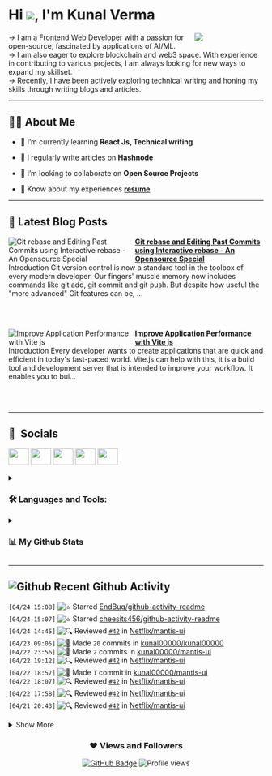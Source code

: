 <h1 align="left"> Hi <img src="https://media.giphy.com/media/hvRJCLFzcasrR4ia7z/giphy.gif" width="4%">, I'm Kunal Verma </h1>

  <img align="right" width="27%" src="https://user-images.githubusercontent.com/92316166/214949771-597329d4-51ac-4afe-af2a-12454d26bc57.png">
-> I am a Frontend Web Developer with a passion for open-source, fascinated by applications of AI/ML. <br/> -> I am also eager to explore blockchain and web3 space. With experience in contributing to various projects, I am always looking for new ways to expand my skillset.<br/> -> Recently, I have been actively exploring technical writing and honing my skills through writing blogs and articles.

----

## 🙋‍♂️ About Me

- 🌱 I’m currently learning **React Js, Technical writing**

- 📝 I regularly write articles on **[Hashnode](https://kunalverma2468.hashnode.dev/)**

- 👯 I’m looking to collaborate on **Open Source Projects**
 
- 📄 Know about my experiences [**resume**](https://drive.google.com/file/d/1u08bkqWbGyleVy6rlN5mzcLpZpuEFlin/view?usp=drivesdk)

----

## 📒 Latest Blog Posts 
<!-- HASHNODE_BLOG:START -->
<p align="left">
<a href="https://kunalverma2468.hashnode.dev/git-rebase-and-editing-past-commits-using-interactive-rebase-an-opensource-special" title="Git rebase and Editing Past Commits using Interactive rebase - An Opensource Special"><img src="https://cdn.hashnode.com/res/hashnode/image/upload/v1680851751515/b90f3376-5cf0-46ea-8f68-bba303714e95.png" alt="Git rebase and Editing Past Commits using Interactive rebase - An Opensource Special" width="250px" align="left" /></a>
<a href="https://kunalverma2468.hashnode.dev/git-rebase-and-editing-past-commits-using-interactive-rebase-an-opensource-special" title="Git rebase and Editing Past Commits using Interactive rebase - An Opensource Special"><strong>Git rebase and Editing Past Commits using Interactive rebase - An Opensource Special</strong></a>
<br/> Introduction
Git version control is now a standard tool in the toolbox of every modern developer. Our fingers' muscle memory now includes commands like git add, git commit and git push. But despite how useful the "more advanced" Git features can be, ... </p> <br/> <br/>
<p align="left">
<a href="https://kunalverma2468.hashnode.dev/improve-application-performance-with-vite-js" title="Improve Application Performance with Vite js"><img src="https://cdn.hashnode.com/res/hashnode/image/upload/v1677600961637/a4025cde-9c35-4e10-8c47-7830328608cf.png" alt="Improve Application Performance with Vite js" width="250px" align="left" /></a>
<a href="https://kunalverma2468.hashnode.dev/improve-application-performance-with-vite-js" title="Improve Application Performance with Vite js"><strong>Improve Application Performance with Vite js</strong></a>
<br/> Introduction
Every developer wants to create applications that are quick and efficient in today's fast-paced world. Vite.js can help with this, it is a build tool and development server that is intended to improve your workflow. It enables you to bui... </p> <br/> <br/>
<!-- HASHNODE_BLOG:END -->

----
## 🔗 &nbsp;**Socials**

<p align="left"> 
<a href="https://kunalverma2468.hashnode.dev" target="_blank" rel="noreferrer"><img src="https://raw.githubusercontent.com/danielcranney/readme-generator/main/public/icons/socials/hashnode.svg" width="40" height="32" /></a>
<a href="https://www.linkedin.com/in/kunalverma2468" target="_blank" rel="noreferrer"><img src="https://raw.githubusercontent.com/danielcranney/readme-generator/main/public/icons/socials/linkedin.svg" width="40" height="32" /></a> 
<a href="https://www.twitter.com/KunalVerma2468" target="_blank" rel="noreferrer"><img src="https://raw.githubusercontent.com/danielcranney/readme-generator/main/public/icons/socials/twitter.svg" width="40" height="32" /></a>
<a href="https://www.github.com/kunal00000" target="_blank" rel="noreferrer"><img src="https://raw.githubusercontent.com/danielcranney/readme-generator/main/public/icons/socials/github.svg" width="40" height="32" /></a> 
<a href="http://www.instagram.com/Kunaahl" target="_blank" rel="noreferrer"><img src="https://raw.githubusercontent.com/danielcranney/readme-generator/main/public/icons/socials/instagram.svg" width="40" height="32" /></a>
</p>



<details>
<summary> 
  
### 🛠 Languages and Tools: 
  
</summary>

<p align="center"> <a href="https://getbootstrap.com" target="_blank" rel="noreferrer"> <img src="https://raw.githubusercontent.com/devicons/devicon/master/icons/bootstrap/bootstrap-plain-wordmark.svg" alt="bootstrap" width="40" height="40"/> </a> <a href="https://www.cprogramming.com/" target="_blank" rel="noreferrer"> <img src="https://raw.githubusercontent.com/devicons/devicon/master/icons/c/c-original.svg" alt="c" width="40" height="40"/> </a> <a href="https://www.w3schools.com/cpp/" target="_blank" rel="noreferrer"> <img src="https://raw.githubusercontent.com/devicons/devicon/master/icons/cplusplus/cplusplus-original.svg" alt="cplusplus" width="40" height="40"/> </a> <a href="https://www.w3schools.com/css/" target="_blank" rel="noreferrer"> <img src="https://raw.githubusercontent.com/devicons/devicon/master/icons/css3/css3-original-wordmark.svg" alt="css3" width="40" height="40"/> </a> <a href="https://expressjs.com" target="_blank" rel="noreferrer"> <img src="https://raw.githubusercontent.com/devicons/devicon/master/icons/express/express-original-wordmark.svg" alt="express" width="40" height="40"/> </a> <a href="https://git-scm.com/" target="_blank" rel="noreferrer"> <img src="https://www.vectorlogo.zone/logos/git-scm/git-scm-icon.svg" alt="git" width="40" height="40"/> </a> <a href="https://www.w3.org/html/" target="_blank" rel="noreferrer"> <img src="https://raw.githubusercontent.com/devicons/devicon/master/icons/html5/html5-original-wordmark.svg" alt="html5" width="40" height="40"/> </a> <a href="https://developer.mozilla.org/en-US/docs/Web/JavaScript" target="_blank" rel="noreferrer"> <img src="https://raw.githubusercontent.com/devicons/devicon/master/icons/javascript/javascript-original.svg" alt="javascript" width="40" height="40"/> </a> <a href="https://www.mongodb.com/" target="_blank" rel="noreferrer"> <img src="https://raw.githubusercontent.com/devicons/devicon/master/icons/mongodb/mongodb-original-wordmark.svg" alt="mongodb" width="40" height="40"/> </a> <a href="https://www.mysql.com/" target="_blank" rel="noreferrer"> <img src="https://raw.githubusercontent.com/devicons/devicon/master/icons/mysql/mysql-original-wordmark.svg" alt="mysql" width="40" height="40"/> </a> <a href="https://nextjs.org/" target="_blank" rel="noreferrer"> <img src="https://cdn.worldvectorlogo.com/logos/nextjs-2.svg" alt="nextjs" width="40" height="40"/> </a> <a href="https://nodejs.org" target="_blank" rel="noreferrer"> <img src="https://raw.githubusercontent.com/devicons/devicon/master/icons/nodejs/nodejs-original-wordmark.svg" alt="nodejs" width="40" height="40"/> </a> <a href="https://postman.com" target="_blank" rel="noreferrer"> <img src="https://www.vectorlogo.zone/logos/getpostman/getpostman-icon.svg" alt="postman" width="40" height="40"/> </a> <a href="https://www.python.org" target="_blank" rel="noreferrer"> <img src="https://raw.githubusercontent.com/devicons/devicon/master/icons/python/python-original.svg" alt="python" width="40" height="40"/> </a> <a href="https://reactjs.org/" target="_blank" rel="noreferrer"> <img src="https://raw.githubusercontent.com/devicons/devicon/master/icons/react/react-original-wordmark.svg" alt="react" width="40" height="40"/> </a> <a href="https://sass-lang.com" target="_blank" rel="noreferrer"> <img src="https://raw.githubusercontent.com/devicons/devicon/master/icons/sass/sass-original.svg" alt="sass" width="40" height="40"/> </a> <a href="https://tailwindcss.com/" target="_blank" rel="noreferrer"> <img src="https://www.vectorlogo.zone/logos/tailwindcss/tailwindcss-icon.svg" alt="tailwind" width="40" height="40"/> </a> </p>
</details> 


 
<details>
<summary>
  
### 📊 My Github Stats 
 
</summary>  
  
<div align="center">
  <p align="center">
    <img align="center" src="https://github-readme-streak-stats.herokuapp.com/?user=kunal00000&" alt="kunal00000" />
  </p>
 
  <br/>
  <img align="center" src="https://github-readme-stats.vercel.app/api?username=kunal00000&show_icons=true&locale=en" alt="kunal00000" />
  <img align="center" src="https://github-readme-stats.vercel.app/api/top-langs?username=kunal00000&show_icons=true&locale=en&layout=compact" alt="kunal00000" />
  <br/>Note:</b> Top languages is only a metric of the languages my public code consists of and doesn't reflect experience or skill level.
</details>

----
## <img src="https://user-images.githubusercontent.com/78906777/188445101-0e194c65-f4c6-4a3b-b37d-e7a50ac1cfe2.png" height="25" width="25" alt="Github"/> Recent Github Activity

<!--START_SECTION:activity-->
`[04/24 15:08]` <img alt="⭐" src="https://github.com/cheesits456/github-activity-readme/raw/master/icons/star.png" align="top" height="18"> Starred [EndBug/github-activity-readme](https://github.com/EndBug/github-activity-readme)  
`[04/24 15:07]` <img alt="⭐" src="https://github.com/cheesits456/github-activity-readme/raw/master/icons/star.png" align="top" height="18"> Starred [cheesits456/github-activity-readme](https://github.com/cheesits456/github-activity-readme)  
`[04/24 14:45]` <img alt="🔍" src="https://github.com/cheesits456/github-activity-readme/raw/master/icons/review.png" align="top" height="18"> Reviewed [`#42`](https://github.com//Netflix/mantis-ui/pull/42 'Create Cluster Details Page') in [Netflix/mantis-ui](https://github.com/Netflix/mantis-ui)  
`[04/23 09:05]` <img alt="📝" src="https://github.com/cheesits456/github-activity-readme/raw/master/icons/commit.png" align="top" height="18"> Made `20` commits in [kunal00000/kunal00000](https://github.com/kunal00000/kunal00000)  
`[04/22 23:56]` <img alt="📝" src="https://github.com/cheesits456/github-activity-readme/raw/master/icons/commit.png" align="top" height="18"> Made `2` commits in [kunal00000/mantis-ui](https://github.com/kunal00000/mantis-ui)  
`[04/22 19:12]` <img alt="🔍" src="https://github.com/cheesits456/github-activity-readme/raw/master/icons/review.png" align="top" height="18"> Reviewed [`#42`](https://github.com//Netflix/mantis-ui/pull/42 'Create Cluster Details Page') in [Netflix/mantis-ui](https://github.com/Netflix/mantis-ui)  
`[04/22 18:57]` <img alt="📝" src="https://github.com/cheesits456/github-activity-readme/raw/master/icons/commit.png" align="top" height="18"> Made `1` commit in [kunal00000/mantis-ui](https://github.com/kunal00000/mantis-ui)  
`[04/22 18:07]` <img alt="🔍" src="https://github.com/cheesits456/github-activity-readme/raw/master/icons/review.png" align="top" height="18"> Reviewed [`#42`](https://github.com//Netflix/mantis-ui/pull/42 'Create Cluster Details Page') in [Netflix/mantis-ui](https://github.com/Netflix/mantis-ui)  
`[04/22 17:58]` <img alt="🔍" src="https://github.com/cheesits456/github-activity-readme/raw/master/icons/review.png" align="top" height="18"> Reviewed [`#42`](https://github.com//Netflix/mantis-ui/pull/42 'Create Cluster Details Page') in [Netflix/mantis-ui](https://github.com/Netflix/mantis-ui)  
`[04/21 20:43]` <img alt="🔍" src="https://github.com/cheesits456/github-activity-readme/raw/master/icons/review.png" align="top" height="18"> Reviewed [`#42`](https://github.com//Netflix/mantis-ui/pull/42 'Create Cluster Details Page') in [Netflix/mantis-ui](https://github.com/Netflix/mantis-ui)  

<details><summary>Show More</summary>

`[04/21 20:42]` <img alt="🔍" src="https://github.com/cheesits456/github-activity-readme/raw/master/icons/review.png" align="top" height="18"> Reviewed [`#42`](https://github.com//Netflix/mantis-ui/pull/42 'Create Cluster Details Page') in [Netflix/mantis-ui](https://github.com/Netflix/mantis-ui)  
`[04/21 20:16]` <img alt="📝" src="https://github.com/cheesits456/github-activity-readme/raw/master/icons/commit.png" align="top" height="18"> Made `1` commit in [kunal00000/mantis-ui](https://github.com/kunal00000/mantis-ui)  
`[04/21 20:15]` <img alt="✅" src="https://github.com/cheesits456/github-activity-readme/raw/master/icons/pr-open.png" align="top" height="18"> Opened PR [`#44`](https://github.com//Netflix/mantis-ui/pull/44 'switch to Material Design icon library for consistency in icons') in [Netflix/mantis-ui](https://github.com/Netflix/mantis-ui)  
`[04/21 19:58]` <img alt="📂" src="https://github.com/cheesits456/github-activity-readme/raw/master/icons/create-branch.png" align="top" height="18"> Created branch [`switchIconLibrary`](https://github.com/kunal00000/mantis-ui/tree/switchIconLibrary) in [kunal00000/mantis-ui](https://github.com/kunal00000/mantis-ui)  
`[04/21 17:13]` <img alt="🔍" src="https://github.com/cheesits456/github-activity-readme/raw/master/icons/review.png" align="top" height="18"> Reviewed [`#42`](https://github.com//Netflix/mantis-ui/pull/42 'Create Cluster Details Page') in [Netflix/mantis-ui](https://github.com/Netflix/mantis-ui)  
`[04/18 08:53]` <img alt="✅" src="https://github.com/cheesits456/github-activity-readme/raw/master/icons/pr-open.png" align="top" height="18"> Opened PR [`#42`](https://github.com//Netflix/mantis-ui/pull/42 'Create Cluster Details Page') in [Netflix/mantis-ui](https://github.com/Netflix/mantis-ui)  
`[04/15 22:03]` <img alt="📝" src="https://github.com/cheesits456/github-activity-readme/raw/master/icons/commit.png" align="top" height="18"> Made `7` commits in [kunal00000/mantis-ui](https://github.com/kunal00000/mantis-ui)  
`[04/13 07:59]` <img alt="📂" src="https://github.com/cheesits456/github-activity-readme/raw/master/icons/create-branch.png" align="top" height="18"> Created branch [`clusterDetailsPage`](https://github.com/kunal00000/mantis-ui/tree/clusterDetailsPage) in [kunal00000/mantis-ui](https://github.com/kunal00000/mantis-ui)  
`[04/11 21:19]` <img alt="🔍" src="https://github.com/cheesits456/github-activity-readme/raw/master/icons/review.png" align="top" height="18"> Reviewed [`#40`](https://github.com//Netflix/mantis-ui/pull/40 'Fetch Job Cluster Details') in [Netflix/mantis-ui](https://github.com/Netflix/mantis-ui)  
`[04/11 21:12]` <img alt="📝" src="https://github.com/cheesits456/github-activity-readme/raw/master/icons/commit.png" align="top" height="18"> Made `1` commit in [kunal00000/mantis-ui](https://github.com/kunal00000/mantis-ui)  
`[04/11 21:06]` <img alt="🔍" src="https://github.com/cheesits456/github-activity-readme/raw/master/icons/review.png" align="top" height="18"> Reviewed [`#40`](https://github.com//Netflix/mantis-ui/pull/40 'Fetch Job Cluster Details') in [Netflix/mantis-ui](https://github.com/Netflix/mantis-ui)  
`[04/11 11:38]` <img alt="⭐" src="https://github.com/cheesits456/github-activity-readme/raw/master/icons/star.png" align="top" height="18"> Starred [appwrite/appwrite](https://github.com/appwrite/appwrite)  
`[04/11 02:01]` <img alt="🍴" src="https://github.com/cheesits456/github-activity-readme/raw/master/icons/fork.png" align="top" height="18"> Forked [shadcn/taxonomy](https://github.com/shadcn/taxonomy) to [kunal00000/taxonomy](https://github.com/kunal00000/taxonomy)  
`[04/11 02:01]` <img alt="⭐" src="https://github.com/cheesits456/github-activity-readme/raw/master/icons/star.png" align="top" height="18"> Starred [shadcn/taxonomy](https://github.com/shadcn/taxonomy)  
`[04/08 19:12]` <img alt="📝" src="https://github.com/cheesits456/github-activity-readme/raw/master/icons/commit.png" align="top" height="18"> Made `2` commits in [kunal00000/Hashnode-Articles](https://github.com/kunal00000/Hashnode-Articles)  
`[04/06 14:53]` <img alt="📝" src="https://github.com/cheesits456/github-activity-readme/raw/master/icons/commit.png" align="top" height="18"> Made `0` commits in [kunal00000/mantis-ui](https://github.com/kunal00000/mantis-ui)  
`[04/06 04:54]` <img alt="📝" src="https://github.com/cheesits456/github-activity-readme/raw/master/icons/commit.png" align="top" height="18"> Made `40` commits in [kunal00000/wrapify](https://github.com/kunal00000/wrapify)  
`[04/06 01:06]` <img alt="📝" src="https://github.com/cheesits456/github-activity-readme/raw/master/icons/commit.png" align="top" height="18"> Made `3` commits in [kunal00000/Workbench](https://github.com/kunal00000/Workbench)  
`[04/06 01:02]` <img alt="📝" src="https://github.com/cheesits456/github-activity-readme/raw/master/icons/commit.png" align="top" height="18"> Made `6` commits in [kunal00000/talawa-api](https://github.com/kunal00000/talawa-api)  
`[04/06 00:54]` <img alt="📝" src="https://github.com/cheesits456/github-activity-readme/raw/master/icons/commit.png" align="top" height="18"> Made `1` commit in [kunal00000/mantis-ui](https://github.com/kunal00000/mantis-ui)  
`[04/05 17:29]` <img alt="⭐" src="https://github.com/cheesits456/github-activity-readme/raw/master/icons/star.png" align="top" height="18"> Starred [himanshu1221/To-Do-Web-App](https://github.com/himanshu1221/To-Do-Web-App)  
`[04/05 17:29]` <img alt="⭐" src="https://github.com/cheesits456/github-activity-readme/raw/master/icons/star.png" align="top" height="18"> Starred [himanshu1221/To-Do-Web-App](https://github.com/himanshu1221/To-Do-Web-App)  
`[04/04 06:32]` <img alt="📝" src="https://github.com/cheesits456/github-activity-readme/raw/master/icons/commit.png" align="top" height="18"> Made `6` commits in [kunal00000/mantis-ui](https://github.com/kunal00000/mantis-ui)  
`[03/31 20:00]` <img alt="✅" src="https://github.com/cheesits456/github-activity-readme/raw/master/icons/pr-open.png" align="top" height="18"> Opened PR [`#40`](https://github.com//Netflix/mantis-ui/pull/40 'fix: typo on cluster page') in [Netflix/mantis-ui](https://github.com/Netflix/mantis-ui)  
`[03/31 20:00]` <img alt="📂" src="https://github.com/cheesits456/github-activity-readme/raw/master/icons/create-branch.png" align="top" height="18"> Created branch [`fetchJobCluster`](https://github.com/kunal00000/mantis-ui/tree/fetchJobCluster) in [kunal00000/mantis-ui](https://github.com/kunal00000/mantis-ui)  
`[03/31 17:12]` <img alt="🍴" src="https://github.com/cheesits456/github-activity-readme/raw/master/icons/fork.png" align="top" height="18"> Forked [Netflix/mantis-ui](https://github.com/Netflix/mantis-ui) to [kunal00000/mantis-ui](https://github.com/kunal00000/mantis-ui)  
`[03/30 19:56]` <img alt="📝" src="https://github.com/cheesits456/github-activity-readme/raw/master/icons/commit.png" align="top" height="18"> Made `6` commits in [kunal00000/mantis-ui](https://github.com/kunal00000/mantis-ui)  
`[03/30 19:56]` <img alt="🎉" src="https://github.com/cheesits456/github-activity-readme/raw/master/icons/merge.png" align="top" height="18"> Merged PR [`#1`](https://github.com//kunal00000/mantis-ui/pull/1 'upstream') in [kunal00000/mantis-ui](https://github.com/kunal00000/mantis-ui)  
`[03/30 19:56]` <img alt="✅" src="https://github.com/cheesits456/github-activity-readme/raw/master/icons/pr-open.png" align="top" height="18"> Opened PR [`#1`](https://github.com//kunal00000/mantis-ui/pull/1 'upstream') in [kunal00000/mantis-ui](https://github.com/kunal00000/mantis-ui)  
`[03/30 13:55]` <img alt="⭐" src="https://github.com/cheesits456/github-activity-readme/raw/master/icons/star.png" align="top" height="18"> Starred [mozilla/perfcompare](https://github.com/mozilla/perfcompare)  
`[03/30 03:08]` <img alt="🍴" src="https://github.com/cheesits456/github-activity-readme/raw/master/icons/fork.png" align="top" height="18"> Forked [PalisadoesFoundation/talawa-api](https://github.com/PalisadoesFoundation/talawa-api) to [kunal00000/talawa-api](https://github.com/kunal00000/talawa-api)  
`[03/30 02:24]` <img alt="🍴" src="https://github.com/cheesits456/github-activity-readme/raw/master/icons/fork.png" align="top" height="18"> Forked [sonnyp/Workbench](https://github.com/sonnyp/Workbench) to [kunal00000/Workbench](https://github.com/kunal00000/Workbench)  
`[03/30 02:02]` <img alt="🍴" src="https://github.com/cheesits456/github-activity-readme/raw/master/icons/fork.png" align="top" height="18"> Forked [mozilla/perfcompare](https://github.com/mozilla/perfcompare) to [kunal00000/perfcompare](https://github.com/kunal00000/perfcompare)  
`[03/28 13:57]` <img alt="📝" src="https://github.com/cheesits456/github-activity-readme/raw/master/icons/commit.png" align="top" height="18"> Made `3` commits in [kunal00000/mantis-ui](https://github.com/kunal00000/mantis-ui)  
`[03/23 18:20]` <img alt="✅" src="https://github.com/cheesits456/github-activity-readme/raw/master/icons/pr-open.png" align="top" height="18"> Opened PR [`#37`](https://github.com//Netflix/mantis-ui/pull/37 'uploadFiles api endpoint') in [Netflix/mantis-ui](https://github.com/Netflix/mantis-ui)  
`[03/23 18:18]` <img alt="❌" src="https://github.com/cheesits456/github-activity-readme/raw/master/icons/pr-close.png" align="top" height="18"> Closed PR [`#36`](https://github.com//Netflix/mantis-ui/pull/36 'feat: add api endpoint for upload files') in [Netflix/mantis-ui](https://github.com/Netflix/mantis-ui)  
`[03/23 18:18]` <img alt="🗣" src="https://github.com/cheesits456/github-activity-readme/raw/master/icons/comment.png" align="top" height="18"> Commented on [`#36`](https://github.com//Netflix/mantis-ui/issues/36 'feat: add api endpoint for upload files') in [Netflix/mantis-ui](https://github.com/Netflix/mantis-ui)  
`[03/23 18:15]` <img alt="📂" src="https://github.com/cheesits456/github-activity-readme/raw/master/icons/create-branch.png" align="top" height="18"> Created branch [`uploadFiles`](https://github.com/kunal00000/mantis-ui/tree/uploadFiles) in [kunal00000/mantis-ui](https://github.com/kunal00000/mantis-ui)  
`[03/23 18:03]` <img alt="❌" src="https://github.com/cheesits456/github-activity-readme/raw/master/icons/delete.png" align="top" height="18"> Deleted `feat/uploadFiles` from [kunal00000/mantis-ui](https://github.com/kunal00000/mantis-ui)  
`[03/23 17:56]` <img alt="📂" src="https://github.com/cheesits456/github-activity-readme/raw/master/icons/create-branch.png" align="top" height="18"> Created branch [`feat/uploadFiles`](https://github.com/kunal00000/mantis-ui/tree/feat/uploadFiles) in [kunal00000/mantis-ui](https://github.com/kunal00000/mantis-ui)  
`[03/23 17:44]` <img alt="🗣" src="https://github.com/cheesits456/github-activity-readme/raw/master/icons/comment.png" align="top" height="18"> Commented on [`#36`](https://github.com//Netflix/mantis-ui/issues/36 'feat: add api endpoint for upload files') in [Netflix/mantis-ui](https://github.com/Netflix/mantis-ui)  
`[03/23 17:41]` <img alt="❌" src="https://github.com/cheesits456/github-activity-readme/raw/master/icons/pr-close.png" align="top" height="18"> Reopened PR [`#36`](https://github.com//Netflix/mantis-ui/pull/36 'feat: add api endpoint for upload files') in [Netflix/mantis-ui](https://github.com/Netflix/mantis-ui)  
`[03/23 17:37]` <img alt="🍴" src="https://github.com/cheesits456/github-activity-readme/raw/master/icons/fork.png" align="top" height="18"> Forked [Netflix/mantis-ui](https://github.com/Netflix/mantis-ui) to [kunal00000/mantis-ui](https://github.com/kunal00000/mantis-ui)  
`[03/23 17:37]` <img alt="❌" src="https://github.com/cheesits456/github-activity-readme/raw/master/icons/pr-close.png" align="top" height="18"> Closed PR [`#36`](https://github.com//Netflix/mantis-ui/pull/36 'feat: add api endpoint for upload files') in [Netflix/mantis-ui](https://github.com/Netflix/mantis-ui)  
`[03/23 17:08]` <img alt="📝" src="https://github.com/cheesits456/github-activity-readme/raw/master/icons/commit.png" align="top" height="18"> Made `2` commits in [kunal00000/mantis-ui](https://github.com/kunal00000/mantis-ui)  
`[03/23 15:48]` <img alt="🍴" src="https://github.com/cheesits456/github-activity-readme/raw/master/icons/fork.png" align="top" height="18"> Forked [mozilla/experimenter](https://github.com/mozilla/experimenter) to [kunal00000/experimenter](https://github.com/kunal00000/experimenter)  
`[03/23 15:43]` <img alt="🔍" src="https://github.com/cheesits456/github-activity-readme/raw/master/icons/review.png" align="top" height="18"> Reviewed [`#36`](https://github.com//Netflix/mantis-ui/pull/36 'feat: add api endpoint for upload files') in [Netflix/mantis-ui](https://github.com/Netflix/mantis-ui)  
`[03/23 15:42]` <img alt="📝" src="https://github.com/cheesits456/github-activity-readme/raw/master/icons/commit.png" align="top" height="18"> Made `1` commit in [kunal00000/mantis-ui](https://github.com/kunal00000/mantis-ui)  
`[03/19 01:15]` <img alt="✅" src="https://github.com/cheesits456/github-activity-readme/raw/master/icons/pr-open.png" align="top" height="18"> Opened PR [`#36`](https://github.com//Netflix/mantis-ui/pull/36 'feat: add api endpoint for upload files') in [Netflix/mantis-ui](https://github.com/Netflix/mantis-ui)  
`[03/19 01:14]` <img alt="📂" src="https://github.com/cheesits456/github-activity-readme/raw/master/icons/create-branch.png" align="top" height="18"> Created branch [`feat/uploadFiles`](https://github.com/kunal00000/mantis-ui/tree/feat/uploadFiles) in [kunal00000/mantis-ui](https://github.com/kunal00000/mantis-ui)  
`[03/18 19:54]` <img alt="🍴" src="https://github.com/cheesits456/github-activity-readme/raw/master/icons/fork.png" align="top" height="18"> Forked [Netflix/mantis-ui](https://github.com/Netflix/mantis-ui) to [kunal00000/mantis-ui](https://github.com/kunal00000/mantis-ui)  
`[03/17 16:35]` <img alt="📝" src="https://github.com/cheesits456/github-activity-readme/raw/master/icons/commit.png" align="top" height="18"> Made `1` commit in [kunal00000/kunal00000](https://github.com/kunal00000/kunal00000)  
`[03/16 13:13]` <img alt="⭐" src="https://github.com/cheesits456/github-activity-readme/raw/master/icons/star.png" align="top" height="18"> Starred [arc53/DocsGPT](https://github.com/arc53/DocsGPT)  
`[03/16 07:08]` <img alt="🗣" src="https://github.com/cheesits456/github-activity-readme/raw/master/icons/comment.png" align="top" height="18"> Commented on [`#6801`](https://github.com//mozilla/experimenter/issues/6801 'Preview Recipe JSON doesn\'t scroll to recipe json') in [mozilla/experimenter](https://github.com/mozilla/experimenter)  
`[03/13 00:21]` <img alt="⭐" src="https://github.com/cheesits456/github-activity-readme/raw/master/icons/star.png" align="top" height="18"> Starred [Touisse/React_3D_WebSite](https://github.com/Touisse/React_3D_WebSite)  
`[03/09 16:40]` <img alt="🗣" src="https://github.com/cheesits456/github-activity-readme/raw/master/icons/comment.png" align="top" height="18"> Commented on [`#34`](https://github.com//Netflix/mantis-ui/issues/34 'Create api endpoints for killJobs and fileUpload') in [Netflix/mantis-ui](https://github.com/Netflix/mantis-ui)  
`[03/08 19:21]` <img alt="⭐" src="https://github.com/cheesits456/github-activity-readme/raw/master/icons/star.png" align="top" height="18"> Starred [jwasham/coding-interview-university](https://github.com/jwasham/coding-interview-university)  
`[03/08 17:23]` <img alt="🗣" src="https://github.com/cheesits456/github-activity-readme/raw/master/icons/comment.png" align="top" height="18"> Commented on [`#34`](https://github.com//Netflix/mantis-ui/issues/34 'Create api endpoints for killJobs and fileUpload') in [Netflix/mantis-ui](https://github.com/Netflix/mantis-ui)  
`[03/08 13:57]` <img alt="🔍" src="https://github.com/cheesits456/github-activity-readme/raw/master/icons/review.png" align="top" height="18"> Reviewed [`#34`](https://github.com//Netflix/mantis-ui/pull/34 'Create api endpoints for killJobs and fileUpload') in [Netflix/mantis-ui](https://github.com/Netflix/mantis-ui)  
`[03/08 13:55]` <img alt="📝" src="https://github.com/cheesits456/github-activity-readme/raw/master/icons/commit.png" align="top" height="18"> Made `1` commit in [kunal00000/mantis-ui](https://github.com/kunal00000/mantis-ui)  
`[03/07 18:04]` <img alt="🔍" src="https://github.com/cheesits456/github-activity-readme/raw/master/icons/review.png" align="top" height="18"> Reviewed [`#34`](https://github.com//Netflix/mantis-ui/pull/34 'Create api endpoints for killJobs and fileUpload') in [Netflix/mantis-ui](https://github.com/Netflix/mantis-ui)  
`[03/07 18:04]` <img alt="🔍" src="https://github.com/cheesits456/github-activity-readme/raw/master/icons/review.png" align="top" height="18"> Reviewed [`#34`](https://github.com//Netflix/mantis-ui/pull/34 'Create api endpoints for killJobs and fileUpload') in [Netflix/mantis-ui](https://github.com/Netflix/mantis-ui)  
`[03/07 18:03]` <img alt="🔍" src="https://github.com/cheesits456/github-activity-readme/raw/master/icons/review.png" align="top" height="18"> Reviewed [`#34`](https://github.com//Netflix/mantis-ui/pull/34 'Create api endpoints for killJobs and fileUpload') in [Netflix/mantis-ui](https://github.com/Netflix/mantis-ui)  
`[03/07 18:03]` <img alt="📝" src="https://github.com/cheesits456/github-activity-readme/raw/master/icons/commit.png" align="top" height="18"> Made `1` commit in [kunal00000/mantis-ui](https://github.com/kunal00000/mantis-ui)  
`[03/07 17:12]` <img alt="🔍" src="https://github.com/cheesits456/github-activity-readme/raw/master/icons/review.png" align="top" height="18"> Reviewed [`#34`](https://github.com//Netflix/mantis-ui/pull/34 'Create api endpoints for killJobs and fileUpload') in [Netflix/mantis-ui](https://github.com/Netflix/mantis-ui)  
`[03/07 17:07]` <img alt="🔍" src="https://github.com/cheesits456/github-activity-readme/raw/master/icons/review.png" align="top" height="18"> Reviewed [`#34`](https://github.com//Netflix/mantis-ui/pull/34 'Create api endpoints for killJobs and fileUpload') in [Netflix/mantis-ui](https://github.com/Netflix/mantis-ui)  
`[03/07 16:57]` <img alt="📝" src="https://github.com/cheesits456/github-activity-readme/raw/master/icons/commit.png" align="top" height="18"> Made `1` commit in [kunal00000/mantis-ui](https://github.com/kunal00000/mantis-ui)  
`[03/07 12:31]` <img alt="📝" src="https://github.com/cheesits456/github-activity-readme/raw/master/icons/commit.png" align="top" height="18"> Made `2` commits in [kunal00000/kunal00000](https://github.com/kunal00000/kunal00000)  
`[03/07 12:12]` <img alt="🍴" src="https://github.com/cheesits456/github-activity-readme/raw/master/icons/fork.png" align="top" height="18"> Forked [PalisadoesFoundation/talawa-admin](https://github.com/PalisadoesFoundation/talawa-admin) to [kunal00000/talawa-admin](https://github.com/kunal00000/talawa-admin)  
`[03/07 04:22]` <img alt="📝" src="https://github.com/cheesits456/github-activity-readme/raw/master/icons/commit.png" align="top" height="18"> Made `305` commits in [kunal00000/Rocket.Chat](https://github.com/kunal00000/Rocket.Chat)  
`[03/07 04:19]` <img alt="📝" src="https://github.com/cheesits456/github-activity-readme/raw/master/icons/commit.png" align="top" height="18"> Made `2` commits in [kunal00000/RC4Community](https://github.com/kunal00000/RC4Community)  
`[03/07 04:18]` <img alt="📝" src="https://github.com/cheesits456/github-activity-readme/raw/master/icons/commit.png" align="top" height="18"> Made `7` commits in [kunal00000/journal-policy-tracker-frontend](https://github.com/kunal00000/journal-policy-tracker-frontend)  
`[03/07 04:08]` <img alt="📝" src="https://github.com/cheesits456/github-activity-readme/raw/master/icons/commit.png" align="top" height="18"> Made `27` commits in [kunal00000/iD](https://github.com/kunal00000/iD)  
`[03/07 04:06]` <img alt="📝" src="https://github.com/cheesits456/github-activity-readme/raw/master/icons/commit.png" align="top" height="18"> Made `1` commit in [kunal00000/ochi](https://github.com/kunal00000/ochi)  
`[03/07 03:39]` <img alt="📝" src="https://github.com/cheesits456/github-activity-readme/raw/master/icons/commit.png" align="top" height="18"> Made `14` commits in [kunal00000/jbrowse-components](https://github.com/kunal00000/jbrowse-components)  
`[03/06 22:05]` <img alt="📝" src="https://github.com/cheesits456/github-activity-readme/raw/master/icons/commit.png" align="top" height="18"> Made `2` commits in [kunal00000/mantis-ui](https://github.com/kunal00000/mantis-ui)  
`[03/05 10:23]` <img alt="📝" src="https://github.com/cheesits456/github-activity-readme/raw/master/icons/commit.png" align="top" height="18"> Made `1` commit in [kunal00000/WordGuess--Wordee--](https://github.com/kunal00000/WordGuess--Wordee--)  
`[03/05 09:15]` <img alt="📝" src="https://github.com/cheesits456/github-activity-readme/raw/master/icons/commit.png" align="top" height="18"> Made `1` commit in [kunal00000/mantis-ui](https://github.com/kunal00000/mantis-ui)  
`[03/04 20:29]` <img alt="✅" src="https://github.com/cheesits456/github-activity-readme/raw/master/icons/pr-open.png" align="top" height="18"> Opened PR [`#34`](https://github.com//Netflix/mantis-ui/pull/34 'Create api endpoints for killJobs and fileUpload') in [Netflix/mantis-ui](https://github.com/Netflix/mantis-ui)  
`[03/04 20:14]` <img alt="📝" src="https://github.com/cheesits456/github-activity-readme/raw/master/icons/commit.png" align="top" height="18"> Made `2` commits in [kunal00000/mantis-ui](https://github.com/kunal00000/mantis-ui)  
`[03/03 19:36]` <img alt="✅" src="https://github.com/cheesits456/github-activity-readme/raw/master/icons/pr-open.png" align="top" height="18"> Opened PR [`#33`](https://github.com//Netflix/mantis-ui/pull/33 'fix: update docslink') in [Netflix/mantis-ui](https://github.com/Netflix/mantis-ui)  
`[03/03 19:35]` <img alt="📂" src="https://github.com/cheesits456/github-activity-readme/raw/master/icons/create-branch.png" align="top" height="18"> Created branch [`docsLink`](https://github.com/kunal00000/mantis-ui/tree/docsLink) in [kunal00000/mantis-ui](https://github.com/kunal00000/mantis-ui)  
`[03/03 19:27]` <img alt="🍴" src="https://github.com/cheesits456/github-activity-readme/raw/master/icons/fork.png" align="top" height="18"> Forked [Netflix/mantis-ui](https://github.com/Netflix/mantis-ui) to [kunal00000/mantis-ui](https://github.com/kunal00000/mantis-ui)  
`[03/03 18:57]` <img alt="📝" src="https://github.com/cheesits456/github-activity-readme/raw/master/icons/commit.png" align="top" height="18"> Made `7` commits in [kunal00000/mantis-ui](https://github.com/kunal00000/mantis-ui)  
`[03/03 18:57]` <img alt="🎉" src="https://github.com/cheesits456/github-activity-readme/raw/master/icons/merge.png" align="top" height="18"> Merged PR [`#2`](https://github.com//kunal00000/mantis-ui/pull/2 'upstream') in [kunal00000/mantis-ui](https://github.com/kunal00000/mantis-ui)  
`[03/03 18:56]` <img alt="✅" src="https://github.com/cheesits456/github-activity-readme/raw/master/icons/pr-open.png" align="top" height="18"> Opened PR [`#2`](https://github.com//kunal00000/mantis-ui/pull/2 'upstream') in [kunal00000/mantis-ui](https://github.com/kunal00000/mantis-ui)  
`[03/01 09:45]` <img alt="📝" src="https://github.com/cheesits456/github-activity-readme/raw/master/icons/commit.png" align="top" height="18"> Made `3` commits in [kunal00000/Hashnode-Articles](https://github.com/kunal00000/Hashnode-Articles)  
`[02/28 14:51]` <img alt="📝" src="https://github.com/cheesits456/github-activity-readme/raw/master/icons/commit.png" align="top" height="18"> Made `8` commits in [kunal00000/mantis-ui](https://github.com/kunal00000/mantis-ui)  
`[02/28 14:51]` <img alt="🎉" src="https://github.com/cheesits456/github-activity-readme/raw/master/icons/merge.png" align="top" height="18"> Merged PR [`#1`](https://github.com//kunal00000/mantis-ui/pull/1 'upstream ') in [kunal00000/mantis-ui](https://github.com/kunal00000/mantis-ui)  
`[02/28 14:51]` <img alt="✅" src="https://github.com/cheesits456/github-activity-readme/raw/master/icons/pr-open.png" align="top" height="18"> Opened PR [`#1`](https://github.com//kunal00000/mantis-ui/pull/1 'upstream ') in [kunal00000/mantis-ui](https://github.com/kunal00000/mantis-ui)  
`[02/27 00:24]` <img alt="❌" src="https://github.com/cheesits456/github-activity-readme/raw/master/icons/delete.png" align="top" height="18"> Deleted `install-pnpm` from [kunal00000/mantis-ui](https://github.com/kunal00000/mantis-ui)  
`[02/26 15:56]` <img alt="✅" src="https://github.com/cheesits456/github-activity-readme/raw/master/icons/pr-open.png" align="top" height="18"> Opened PR [`#31`](https://github.com//Netflix/mantis-ui/pull/31 'update readme for clearer instructions of installation of pnpm') in [Netflix/mantis-ui](https://github.com/Netflix/mantis-ui)  
`[02/26 15:52]` <img alt="📂" src="https://github.com/cheesits456/github-activity-readme/raw/master/icons/create-branch.png" align="top" height="18"> Created branch [`install-pnpm`](https://github.com/kunal00000/mantis-ui/tree/install-pnpm) in [kunal00000/mantis-ui](https://github.com/kunal00000/mantis-ui)  
`[02/26 15:06]` <img alt="🍴" src="https://github.com/cheesits456/github-activity-readme/raw/master/icons/fork.png" align="top" height="18"> Forked [Netflix/mantis-ui](https://github.com/Netflix/mantis-ui) to [kunal00000/mantis-ui](https://github.com/kunal00000/mantis-ui)  
`[02/25 21:39]` <img alt="📝" src="https://github.com/cheesits456/github-activity-readme/raw/master/icons/commit.png" align="top" height="18"> Made `3` commits in [kunal00000/WordGuess--Wordee--](https://github.com/kunal00000/WordGuess--Wordee--)  
`[02/25 21:36]` <img alt="🎉" src="https://github.com/cheesits456/github-activity-readme/raw/master/icons/merge.png" align="top" height="18"> Merged PR [`#8`](https://github.com//kunal00000/WordGuess--Wordee--/pull/8 'Heading change') in [kunal00000/WordGuess--Wordee--](https://github.com/kunal00000/WordGuess--Wordee--)  
`[02/25 21:35]` <img alt="✅" src="https://github.com/cheesits456/github-activity-readme/raw/master/icons/pr-open.png" align="top" height="18"> Opened PR [`#8`](https://github.com//kunal00000/WordGuess--Wordee--/pull/8 'Heading change') in [kunal00000/WordGuess--Wordee--](https://github.com/kunal00000/WordGuess--Wordee--)  
`[02/25 21:35]` <img alt="📂" src="https://github.com/cheesits456/github-activity-readme/raw/master/icons/create-branch.png" align="top" height="18"> Created branch [`readme-heading-change`](https://github.com/kunal00000/WordGuess--Wordee--/tree/readme-heading-change) in [kunal00000/WordGuess--Wordee--](https://github.com/kunal00000/WordGuess--Wordee--)  
`[02/25 12:15]` <img alt="🗣" src="https://github.com/cheesits456/github-activity-readme/raw/master/icons/comment.png" align="top" height="18"> Commented on [`#219`](https://github.com//nrnb/GoogleSummerOfCode/issues/219 'Prototype COSE Network Layout Algorithm to Support Biological Context for Layouts More Intuitive to Humans ') in [nrnb/GoogleSummerOfCode](https://github.com/nrnb/GoogleSummerOfCode)  
`[02/24 14:04]` <img alt="🍴" src="https://github.com/cheesits456/github-activity-readme/raw/master/icons/fork.png" align="top" height="18"> Forked [camicroscope/Distro](https://github.com/camicroscope/Distro) to [kunal00000/Distro](https://github.com/kunal00000/Distro)  
`[02/24 14:03]` <img alt="🍴" src="https://github.com/cheesits456/github-activity-readme/raw/master/icons/fork.png" align="top" height="18"> Forked [camicroscope/Caracal](https://github.com/camicroscope/Caracal) to [kunal00000/Caracal](https://github.com/kunal00000/Caracal)  
`[02/24 07:30]` <img alt="🗣" src="https://github.com/cheesits456/github-activity-readme/raw/master/icons/comment.png" align="top" height="18"> Commented on [`#3538`](https://github.com//GMOD/jbrowse-components/issues/3538 'Widgets are not actually "closed entirely" when X button is hit') in [GMOD/jbrowse-components](https://github.com/GMOD/jbrowse-components)  
`[02/24 06:50]` <img alt="🍴" src="https://github.com/cheesits456/github-activity-readme/raw/master/icons/fork.png" align="top" height="18"> Forked [GMOD/jbrowse-components](https://github.com/GMOD/jbrowse-components) to [kunal00000/jbrowse-components](https://github.com/kunal00000/jbrowse-components)  
`[02/23 20:19]` <img alt="🍴" src="https://github.com/cheesits456/github-activity-readme/raw/master/icons/fork.png" align="top" height="18"> Forked [glaslos/ochi](https://github.com/glaslos/ochi) to [kunal00000/ochi](https://github.com/kunal00000/ochi)  
`[02/23 18:45]` <img alt="🍴" src="https://github.com/cheesits456/github-activity-readme/raw/master/icons/fork.png" align="top" height="18"> Forked [openstreetmap/iD](https://github.com/openstreetmap/iD) to [kunal00000/iD](https://github.com/kunal00000/iD)  
`[02/23 04:02]` <img alt="🍴" src="https://github.com/cheesits456/github-activity-readme/raw/master/icons/fork.png" align="top" height="18"> Forked [camicroscope/caMicroscope](https://github.com/camicroscope/caMicroscope) to [kunal00000/caMicroscope](https://github.com/kunal00000/caMicroscope)  
`[02/22 14:18]` <img alt="⭐" src="https://github.com/cheesits456/github-activity-readme/raw/master/icons/star.png" align="top" height="18"> Starred [durgeshsamariya/awesome-github-profile-readme-templates](https://github.com/durgeshsamariya/awesome-github-profile-readme-templates)  
`[02/22 09:07]` <img alt="📝" src="https://github.com/cheesits456/github-activity-readme/raw/master/icons/commit.png" align="top" height="18"> Made `2` commits in [kunal00000/WordGuess--Wordee--](https://github.com/kunal00000/WordGuess--Wordee--)  
`[02/22 09:07]` <img alt="🎉" src="https://github.com/cheesits456/github-activity-readme/raw/master/icons/merge.png" align="top" height="18"> Merged PR [`#7`](https://github.com//kunal00000/WordGuess--Wordee--/pull/7 'added favicon') in [kunal00000/WordGuess--Wordee--](https://github.com/kunal00000/WordGuess--Wordee--)  
`[02/22 09:06]` <img alt="✅" src="https://github.com/cheesits456/github-activity-readme/raw/master/icons/pr-open.png" align="top" height="18"> Opened PR [`#7`](https://github.com//kunal00000/WordGuess--Wordee--/pull/7 'added favicon') in [kunal00000/WordGuess--Wordee--](https://github.com/kunal00000/WordGuess--Wordee--)  
`[02/22 09:06]` <img alt="📝" src="https://github.com/cheesits456/github-activity-readme/raw/master/icons/commit.png" align="top" height="18"> Made `2` commits in [kunal00000/WordGuess--Wordee--](https://github.com/kunal00000/WordGuess--Wordee--)  
`[02/21 22:17]` <img alt="✅" src="https://github.com/cheesits456/github-activity-readme/raw/master/icons/pr-open.png" align="top" height="18"> Opened PR [`#21`](https://github.com//theonlyjunaid/wrapify/pull/21 'feat: search animation') in [theonlyjunaid/wrapify](https://github.com/theonlyjunaid/wrapify)  
`[02/21 22:16]` <img alt="📂" src="https://github.com/cheesits456/github-activity-readme/raw/master/icons/create-branch.png" align="top" height="18"> Created branch [`navbar`](https://github.com/kunal00000/wrapify/tree/navbar) in [kunal00000/wrapify](https://github.com/kunal00000/wrapify)  
`[02/20 20:00]` <img alt="🗣" src="https://github.com/cheesits456/github-activity-readme/raw/master/icons/comment.png" align="top" height="18"> Commented on [`#707`](https://github.com//OpenBeta/open-tacos/issues/707 'feat: Implement Infinite-scroll on user profile') in [OpenBeta/open-tacos](https://github.com/OpenBeta/open-tacos)  
`[02/20 18:38]` <img alt="🗣" src="https://github.com/cheesits456/github-activity-readme/raw/master/icons/comment.png" align="top" height="18"> Commented on [`#707`](https://github.com//OpenBeta/open-tacos/issues/707 'feat: Implement Infinite-scroll on user profile') in [OpenBeta/open-tacos](https://github.com/OpenBeta/open-tacos)  
`[02/20 18:32]` <img alt="📝" src="https://github.com/cheesits456/github-activity-readme/raw/master/icons/commit.png" align="top" height="18"> Made `2` commits in [kunal00000/open-tacos](https://github.com/kunal00000/open-tacos)  
`[02/19 19:15]` <img alt="⭐" src="https://github.com/cheesits456/github-activity-readme/raw/master/icons/star.png" align="top" height="18"> Starred [sudheerj/javascript-interview-questions](https://github.com/sudheerj/javascript-interview-questions)  
`[02/19 19:15]` <img alt="⭐" src="https://github.com/cheesits456/github-activity-readme/raw/master/icons/star.png" align="top" height="18"> Starred [sudheerj/reactjs-interview-questions](https://github.com/sudheerj/reactjs-interview-questions)  
`[02/17 22:45]` <img alt="📝" src="https://github.com/cheesits456/github-activity-readme/raw/master/icons/commit.png" align="top" height="18"> Made `1` commit in [kunal00000/open-tacos](https://github.com/kunal00000/open-tacos)  
`[02/17 22:36]` <img alt="🔍" src="https://github.com/cheesits456/github-activity-readme/raw/master/icons/review.png" align="top" height="18"> Reviewed [`#707`](https://github.com//OpenBeta/open-tacos/pull/707 'feat: Implement Infinite-scroll on user profile') in [OpenBeta/open-tacos](https://github.com/OpenBeta/open-tacos)  
`[02/17 10:26]` <img alt="🔍" src="https://github.com/cheesits456/github-activity-readme/raw/master/icons/review.png" align="top" height="18"> Reviewed [`#707`](https://github.com//OpenBeta/open-tacos/pull/707 'feat: Implement Infinite-scroll on user profile') in [OpenBeta/open-tacos](https://github.com/OpenBeta/open-tacos)  
`[02/17 10:06]` <img alt="🔍" src="https://github.com/cheesits456/github-activity-readme/raw/master/icons/review.png" align="top" height="18"> Reviewed [`#707`](https://github.com//OpenBeta/open-tacos/pull/707 'feat: Implement Infinite-scroll on user profile') in [OpenBeta/open-tacos](https://github.com/OpenBeta/open-tacos)  
`[02/16 20:16]` <img alt="📝" src="https://github.com/cheesits456/github-activity-readme/raw/master/icons/commit.png" align="top" height="18"> Made `8` commits in [kunal00000/Hashnode-Articles](https://github.com/kunal00000/Hashnode-Articles)  
`[02/16 20:16]` <img alt="📂" src="https://github.com/cheesits456/github-activity-readme/raw/master/icons/create-branch.png" align="top" height="18"> Created branch [`main`](https://github.com/kunal00000/Hashnode-Articles/tree/main) in [kunal00000/Hashnode-Articles](https://github.com/kunal00000/Hashnode-Articles)  
`[02/16 20:15]` <img alt="➕" src="https://github.com/cheesits456/github-activity-readme/raw/master/icons/create-repo.png" align="top" height="18"> Created repository [kunal00000/Hashnode-Articles](https://github.com/kunal00000/Hashnode-Articles)  
`[02/16 17:30]` <img alt="✅" src="https://github.com/cheesits456/github-activity-readme/raw/master/icons/pr-open.png" align="top" height="18"> Opened PR [`#707`](https://github.com//OpenBeta/open-tacos/pull/707 'feat: Implement Infinite-scroll on user profile') in [OpenBeta/open-tacos](https://github.com/OpenBeta/open-tacos)  
`[02/16 17:29]` <img alt="📝" src="https://github.com/cheesits456/github-activity-readme/raw/master/icons/commit.png" align="top" height="18"> Made `1` commit in [kunal00000/open-tacos](https://github.com/kunal00000/open-tacos)  
`[02/16 17:06]` <img alt="📂" src="https://github.com/cheesits456/github-activity-readme/raw/master/icons/create-branch.png" align="top" height="18"> Created branch [`infinite-scroll`](https://github.com/kunal00000/open-tacos/tree/infinite-scroll) in [kunal00000/open-tacos](https://github.com/kunal00000/open-tacos)  
`[02/16 13:19]` <img alt="📝" src="https://github.com/cheesits456/github-activity-readme/raw/master/icons/commit.png" align="top" height="18"> Made `2` commits in [kunal00000/WordGuess--Wordee--](https://github.com/kunal00000/WordGuess--Wordee--)  
`[02/16 13:19]` <img alt="🎉" src="https://github.com/cheesits456/github-activity-readme/raw/master/icons/merge.png" align="top" height="18"> Merged PR [`#6`](https://github.com//kunal00000/WordGuess--Wordee--/pull/6 'revert the credentials and add the word back') in [kunal00000/WordGuess--Wordee--](https://github.com/kunal00000/WordGuess--Wordee--)  
`[02/16 13:19]` <img alt="✅" src="https://github.com/cheesits456/github-activity-readme/raw/master/icons/pr-open.png" align="top" height="18"> Opened PR [`#6`](https://github.com//kunal00000/WordGuess--Wordee--/pull/6 'revert the credentials and add the word back') in [kunal00000/WordGuess--Wordee--](https://github.com/kunal00000/WordGuess--Wordee--)  
`[02/16 13:15]` <img alt="📝" src="https://github.com/cheesits456/github-activity-readme/raw/master/icons/commit.png" align="top" height="18"> Made `3` commits in [kunal00000/WordGuess--Wordee--](https://github.com/kunal00000/WordGuess--Wordee--)  
`[02/16 12:59]` <img alt="🎉" src="https://github.com/cheesits456/github-activity-readme/raw/master/icons/merge.png" align="top" height="18"> Merged PR [`#5`](https://github.com//kunal00000/WordGuess--Wordee--/pull/5 'Deployment check') in [kunal00000/WordGuess--Wordee--](https://github.com/kunal00000/WordGuess--Wordee--)  
`[02/16 12:59]` <img alt="✅" src="https://github.com/cheesits456/github-activity-readme/raw/master/icons/pr-open.png" align="top" height="18"> Opened PR [`#5`](https://github.com//kunal00000/WordGuess--Wordee--/pull/5 'Deployment check') in [kunal00000/WordGuess--Wordee--](https://github.com/kunal00000/WordGuess--Wordee--)  
`[02/16 12:58]` <img alt="📂" src="https://github.com/cheesits456/github-activity-readme/raw/master/icons/create-branch.png" align="top" height="18"> Created branch [`deploy-check`](https://github.com/kunal00000/WordGuess--Wordee--/tree/deploy-check) in [kunal00000/WordGuess--Wordee--](https://github.com/kunal00000/WordGuess--Wordee--)  
`[02/16 11:13]` <img alt="⭐" src="https://github.com/cheesits456/github-activity-readme/raw/master/icons/star.png" align="top" height="18"> Starred [siddhi-244/Embellish](https://github.com/siddhi-244/Embellish)  
`[02/16 01:07]` <img alt="❌" src="https://github.com/cheesits456/github-activity-readme/raw/master/icons/delete.png" align="top" height="18"> Deleted `API-Integration` from [kunal00000/WordGuess--Wordee--](https://github.com/kunal00000/WordGuess--Wordee--)  
`[02/16 01:05]` <img alt="📝" src="https://github.com/cheesits456/github-activity-readme/raw/master/icons/commit.png" align="top" height="18"> Made `4` commits in [kunal00000/WordGuess--Wordee--](https://github.com/kunal00000/WordGuess--Wordee--)  
`[02/16 01:05]` <img alt="🎉" src="https://github.com/cheesits456/github-activity-readme/raw/master/icons/merge.png" align="top" height="18"> Merged PR [`#4`](https://github.com//kunal00000/WordGuess--Wordee--/pull/4 'API Integration for fetching meaning through GPT-3') in [kunal00000/WordGuess--Wordee--](https://github.com/kunal00000/WordGuess--Wordee--)  
`[02/16 01:05]` <img alt="✅" src="https://github.com/cheesits456/github-activity-readme/raw/master/icons/pr-open.png" align="top" height="18"> Opened PR [`#4`](https://github.com//kunal00000/WordGuess--Wordee--/pull/4 'API Integration for fetching meaning through GPT-3') in [kunal00000/WordGuess--Wordee--](https://github.com/kunal00000/WordGuess--Wordee--)  
`[02/16 01:04]` <img alt="📂" src="https://github.com/cheesits456/github-activity-readme/raw/master/icons/create-branch.png" align="top" height="18"> Created branch [`Meaning-Integration`](https://github.com/kunal00000/WordGuess--Wordee--/tree/Meaning-Integration) in [kunal00000/WordGuess--Wordee--](https://github.com/kunal00000/WordGuess--Wordee--)  
`[02/16 01:02]` <img alt="📂" src="https://github.com/cheesits456/github-activity-readme/raw/master/icons/create-branch.png" align="top" height="18"> Created branch [`API-Integration`](https://github.com/kunal00000/WordGuess--Wordee--/tree/API-Integration) in [kunal00000/WordGuess--Wordee--](https://github.com/kunal00000/WordGuess--Wordee--)  
`[02/16 01:02]` <img alt="❌" src="https://github.com/cheesits456/github-activity-readme/raw/master/icons/delete.png" align="top" height="18"> Deleted `bugsy` from [kunal00000/WordGuess--Wordee--](https://github.com/kunal00000/WordGuess--Wordee--)  
`[02/14 22:15]` <img alt="📝" src="https://github.com/cheesits456/github-activity-readme/raw/master/icons/commit.png" align="top" height="18"> Made `3` commits in [kunal00000/kunal00000](https://github.com/kunal00000/kunal00000)  
`[02/14 22:06]` <img alt="🍴" src="https://github.com/cheesits456/github-activity-readme/raw/master/icons/fork.png" align="top" height="18"> Forked [Pradumnasaraf/Pradumnasaraf](https://github.com/Pradumnasaraf/Pradumnasaraf) to [kunal00000/Pradumnasaraf](https://github.com/kunal00000/Pradumnasaraf)  
`[02/14 22:02]` <img alt="📝" src="https://github.com/cheesits456/github-activity-readme/raw/master/icons/commit.png" align="top" height="18"> Made `2` commits in [kunal00000/kunal00000](https://github.com/kunal00000/kunal00000)  
`[02/14 13:57]` <img alt="⭐" src="https://github.com/cheesits456/github-activity-readme/raw/master/icons/star.png" align="top" height="18"> Starred [smartcontractkit/full-blockchain-solidity-course-js](https://github.com/smartcontractkit/full-blockchain-solidity-course-js)  
`[02/14 13:57]` <img alt="⭐" src="https://github.com/cheesits456/github-activity-readme/raw/master/icons/star.png" align="top" height="18"> Starred [yjjnls/awesome-blockchain](https://github.com/yjjnls/awesome-blockchain)  
`[02/14 13:57]` <img alt="⭐" src="https://github.com/cheesits456/github-activity-readme/raw/master/icons/star.png" align="top" height="18"> Starred [nambrot/blockchain-in-js](https://github.com/nambrot/blockchain-in-js)  
`[02/13 18:34]` <img alt="📂" src="https://github.com/cheesits456/github-activity-readme/raw/master/icons/create-branch.png" align="top" height="18"> Created branch [`main`](https://github.com/kunal00000/RestAPI/tree/main) in [kunal00000/RestAPI](https://github.com/kunal00000/RestAPI)  
`[02/13 18:30]` <img alt="➕" src="https://github.com/cheesits456/github-activity-readme/raw/master/icons/create-repo.png" align="top" height="18"> Created repository [kunal00000/RestAPI](https://github.com/kunal00000/RestAPI)  
`[02/13 18:22]` <img alt="📂" src="https://github.com/cheesits456/github-activity-readme/raw/master/icons/create-branch.png" align="top" height="18"> Created branch [`main`](https://github.com/kunal00000/Rest_API/tree/main) in [kunal00000/Rest_API](https://github.com/kunal00000/Rest_API)  
`[02/13 18:22]` <img alt="➕" src="https://github.com/cheesits456/github-activity-readme/raw/master/icons/create-repo.png" align="top" height="18"> Created repository [kunal00000/Rest_API](https://github.com/kunal00000/Rest_API)  
`[02/13 18:16]` <img alt="📝" src="https://github.com/cheesits456/github-activity-readme/raw/master/icons/commit.png" align="top" height="18"> Made `1` commit in [kunal00000/RestAPI](https://github.com/kunal00000/RestAPI)  
`[02/13 18:15]` <img alt="📂" src="https://github.com/cheesits456/github-activity-readme/raw/master/icons/create-branch.png" align="top" height="18"> Created branch [`main`](https://github.com/kunal00000/RestAPI/tree/main) in [kunal00000/RestAPI](https://github.com/kunal00000/RestAPI)  
`[02/13 18:15]` <img alt="➕" src="https://github.com/cheesits456/github-activity-readme/raw/master/icons/create-repo.png" align="top" height="18"> Created repository [kunal00000/RestAPI](https://github.com/kunal00000/RestAPI)  
`[02/13 18:12]` <img alt="📝" src="https://github.com/cheesits456/github-activity-readme/raw/master/icons/commit.png" align="top" height="18"> Made `3` commits in [kunal00000/RestAPI](https://github.com/kunal00000/RestAPI)  
`[02/13 18:03]` <img alt="📂" src="https://github.com/cheesits456/github-activity-readme/raw/master/icons/create-branch.png" align="top" height="18"> Created branch [`main`](https://github.com/kunal00000/RestAPI/tree/main) in [kunal00000/RestAPI](https://github.com/kunal00000/RestAPI)  
`[02/13 18:01]` <img alt="➕" src="https://github.com/cheesits456/github-activity-readme/raw/master/icons/create-repo.png" align="top" height="18"> Created repository [kunal00000/RestAPI](https://github.com/kunal00000/RestAPI)  
`[02/12 15:42]` <img alt="🗣" src="https://github.com/cheesits456/github-activity-readme/raw/master/icons/comment.png" align="top" height="18"> Commented on [`#306`](https://github.com//EOS-uiux-Solutions/user-story/issues/306 'Slack is not working') in [EOS-uiux-Solutions/user-story](https://github.com/EOS-uiux-Solutions/user-story)  
`[02/12 07:32]` <img alt="🗣" src="https://github.com/cheesits456/github-activity-readme/raw/master/icons/comment.png" align="top" height="18"> Commented on [`#306`](https://github.com//EOS-uiux-Solutions/user-story/issues/306 'Slack is not working') in [EOS-uiux-Solutions/user-story](https://github.com/EOS-uiux-Solutions/user-story)  
`[02/11 22:23]` <img alt="📝" src="https://github.com/cheesits456/github-activity-readme/raw/master/icons/commit.png" align="top" height="18"> Made `1` commit in [kunal00000/kunal00000](https://github.com/kunal00000/kunal00000)  
`[02/11 20:19]` <img alt="📝" src="https://github.com/cheesits456/github-activity-readme/raw/master/icons/commit.png" align="top" height="18"> Made `2` commits in [kunal00000/WordGuess--Wordee--](https://github.com/kunal00000/WordGuess--Wordee--)  
`[02/11 20:19]` <img alt="🎉" src="https://github.com/cheesits456/github-activity-readme/raw/master/icons/merge.png" align="top" height="18"> Merged PR [`#3`](https://github.com//kunal00000/WordGuess--Wordee--/pull/3 'Formatted code and Added a bit of comments') in [kunal00000/WordGuess--Wordee--](https://github.com/kunal00000/WordGuess--Wordee--)  
`[02/11 20:19]` <img alt="✅" src="https://github.com/cheesits456/github-activity-readme/raw/master/icons/pr-open.png" align="top" height="18"> Opened PR [`#3`](https://github.com//kunal00000/WordGuess--Wordee--/pull/3 'Formatted code and Added a bit of comments') in [kunal00000/WordGuess--Wordee--](https://github.com/kunal00000/WordGuess--Wordee--)  
`[02/11 20:18]` <img alt="📝" src="https://github.com/cheesits456/github-activity-readme/raw/master/icons/commit.png" align="top" height="18"> Made `1` commit in [kunal00000/WordGuess--Wordee--](https://github.com/kunal00000/WordGuess--Wordee--)  
`[02/11 16:38]` <img alt="🗣" src="https://github.com/cheesits456/github-activity-readme/raw/master/icons/comment.png" align="top" height="18"> Commented on [`#699`](https://github.com//OpenBeta/open-tacos/issues/699 'Tag\'s delete x-icon ') in [OpenBeta/open-tacos](https://github.com/OpenBeta/open-tacos)  
`[02/11 14:10]` <img alt="❗️" src="https://github.com/cheesits456/github-activity-readme/raw/master/icons/issue.png" align="top" height="18"> Opened issue [`#699`](https://github.com//OpenBeta/open-tacos/issues/699 'Tag\'s delete x-icon ') in [OpenBeta/open-tacos](https://github.com/OpenBeta/open-tacos)  
`[02/11 13:28]` <img alt="📝" src="https://github.com/cheesits456/github-activity-readme/raw/master/icons/commit.png" align="top" height="18"> Made `4` commits in [kunal00000/open-tacos](https://github.com/kunal00000/open-tacos)  
`[02/11 13:28]` <img alt="🎉" src="https://github.com/cheesits456/github-activity-readme/raw/master/icons/merge.png" align="top" height="18"> Merged PR [`#2`](https://github.com//kunal00000/open-tacos/pull/2 'upstream changes') in [kunal00000/open-tacos](https://github.com/kunal00000/open-tacos)  
`[02/11 13:28]` <img alt="✅" src="https://github.com/cheesits456/github-activity-readme/raw/master/icons/pr-open.png" align="top" height="18"> Opened PR [`#2`](https://github.com//kunal00000/open-tacos/pull/2 'upstream changes') in [kunal00000/open-tacos](https://github.com/kunal00000/open-tacos)  
`[02/10 19:40]` <img alt="📝" src="https://github.com/cheesits456/github-activity-readme/raw/master/icons/commit.png" align="top" height="18"> Made `2` commits in [kunal00000/kunal00000](https://github.com/kunal00000/kunal00000)  
`[02/10 09:14]` <img alt="📝" src="https://github.com/cheesits456/github-activity-readme/raw/master/icons/commit.png" align="top" height="18"> Made `7` commits in [kunal00000/open-tacos](https://github.com/kunal00000/open-tacos)  
`[02/10 09:14]` <img alt="🎉" src="https://github.com/cheesits456/github-activity-readme/raw/master/icons/merge.png" align="top" height="18"> Merged PR [`#1`](https://github.com//kunal00000/open-tacos/pull/1 'upstream changes') in [kunal00000/open-tacos](https://github.com/kunal00000/open-tacos)  
`[02/10 09:13]` <img alt="✅" src="https://github.com/cheesits456/github-activity-readme/raw/master/icons/pr-open.png" align="top" height="18"> Opened PR [`#1`](https://github.com//kunal00000/open-tacos/pull/1 'upstream chanes') in [kunal00000/open-tacos](https://github.com/kunal00000/open-tacos)  
`[02/09 16:39]` <img alt="✅" src="https://github.com/cheesits456/github-activity-readme/raw/master/icons/pr-open.png" align="top" height="18"> Opened PR [`#694`](https://github.com//OpenBeta/open-tacos/pull/694 'Created prompt for users to change user-name') in [OpenBeta/open-tacos](https://github.com/OpenBeta/open-tacos)  
`[02/09 16:39]` <img alt="📂" src="https://github.com/cheesits456/github-activity-readme/raw/master/icons/create-branch.png" align="top" height="18"> Created branch [`name-change-prompt`](https://github.com/kunal00000/open-tacos/tree/name-change-prompt) in [kunal00000/open-tacos](https://github.com/kunal00000/open-tacos)  
`[02/09 15:33]` <img alt="🗣" src="https://github.com/cheesits456/github-activity-readme/raw/master/icons/comment.png" align="top" height="18"> Commented on [`#686`](https://github.com//OpenBeta/open-tacos/issues/686 'Prompt users to change their user name') in [OpenBeta/open-tacos](https://github.com/OpenBeta/open-tacos)  
`[02/09 13:35]` <img alt="🗣" src="https://github.com/cheesits456/github-activity-readme/raw/master/icons/comment.png" align="top" height="18"> Commented on [`#686`](https://github.com//OpenBeta/open-tacos/issues/686 'Prompt users to change their user name') in [OpenBeta/open-tacos](https://github.com/OpenBeta/open-tacos)  
`[02/08 20:57]` <img alt="🍴" src="https://github.com/cheesits456/github-activity-readme/raw/master/icons/fork.png" align="top" height="18"> Forked [OpenBeta/openbeta-graphql](https://github.com/OpenBeta/openbeta-graphql) to [kunal00000/openbeta-graphql](https://github.com/kunal00000/openbeta-graphql)  
`[02/08 20:45]` <img alt="🍴" src="https://github.com/cheesits456/github-activity-readme/raw/master/icons/fork.png" align="top" height="18"> Forked [OpenBeta/open-tacos](https://github.com/OpenBeta/open-tacos) to [kunal00000/open-tacos](https://github.com/kunal00000/open-tacos)  
`[02/08 12:29]` <img alt="🗣" src="https://github.com/cheesits456/github-activity-readme/raw/master/icons/comment.png" align="top" height="18"> Commented on [`#686`](https://github.com//OpenBeta/open-tacos/issues/686 'Prompt users to change their user name') in [OpenBeta/open-tacos](https://github.com/OpenBeta/open-tacos)  
`[02/08 10:42]` <img alt="🗣" src="https://github.com/cheesits456/github-activity-readme/raw/master/icons/comment.png" align="top" height="18"> Commented on [`#686`](https://github.com//OpenBeta/open-tacos/issues/686 'Prompt users to change their user name') in [OpenBeta/open-tacos](https://github.com/OpenBeta/open-tacos)  
`[02/08 10:02]` <img alt="🍴" src="https://github.com/cheesits456/github-activity-readme/raw/master/icons/fork.png" align="top" height="18"> Forked [OpenBeta/open-tacos](https://github.com/OpenBeta/open-tacos) to [kunal00000/open-tacos](https://github.com/kunal00000/open-tacos)  
`[02/07 07:33]` <img alt="🍴" src="https://github.com/cheesits456/github-activity-readme/raw/master/icons/fork.png" align="top" height="18"> Forked [theonlyjunaid/wrapify](https://github.com/theonlyjunaid/wrapify) to [kunal00000/wrapify](https://github.com/kunal00000/wrapify)  
`[02/06 14:10]` <img alt="📝" src="https://github.com/cheesits456/github-activity-readme/raw/master/icons/commit.png" align="top" height="18"> Made `2` commits in [kunal00000/WordGuess--Wordee--](https://github.com/kunal00000/WordGuess--Wordee--)  
`[02/06 13:57]` <img alt="📝" src="https://github.com/cheesits456/github-activity-readme/raw/master/icons/commit.png" align="top" height="18"> Made `1` commit in [kunal00000/kunal00000](https://github.com/kunal00000/kunal00000)  
`[02/05 08:03]` <img alt="🗣" src="https://github.com/cheesits456/github-activity-readme/raw/master/icons/comment.png" align="top" height="18"> Commented on [`#293`](https://github.com//EOS-uiux-Solutions/user-story/issues/293 '[Bug] Empty toast error') in [EOS-uiux-Solutions/user-story](https://github.com/EOS-uiux-Solutions/user-story)  
`[02/05 08:01]` <img alt="📝" src="https://github.com/cheesits456/github-activity-readme/raw/master/icons/commit.png" align="top" height="18"> Made `2` commits in [kunal00000/user-story](https://github.com/kunal00000/user-story)  
`[02/04 14:05]` <img alt="⭐" src="https://github.com/cheesits456/github-activity-readme/raw/master/icons/star.png" align="top" height="18"> Starred [CodeClubSMVDU/gsoc-proposals](https://github.com/CodeClubSMVDU/gsoc-proposals)  
`[02/04 13:53]` <img alt="📝" src="https://github.com/cheesits456/github-activity-readme/raw/master/icons/commit.png" align="top" height="18"> Made `5` commits in [kunal00000/user-story](https://github.com/kunal00000/user-story)  
`[02/04 13:53]` <img alt="🎉" src="https://github.com/cheesits456/github-activity-readme/raw/master/icons/merge.png" align="top" height="18"> Merged PR [`#1`](https://github.com//kunal00000/user-story/pull/1 'upstream changes') in [kunal00000/user-story](https://github.com/kunal00000/user-story)  
`[02/04 13:53]` <img alt="✅" src="https://github.com/cheesits456/github-activity-readme/raw/master/icons/pr-open.png" align="top" height="18"> Opened PR [`#1`](https://github.com//kunal00000/user-story/pull/1 'upstream changes') in [kunal00000/user-story](https://github.com/kunal00000/user-story)  
`[02/02 18:14]` <img alt="📝" src="https://github.com/cheesits456/github-activity-readme/raw/master/icons/commit.png" align="top" height="18"> Made `2` commits in [kunal00000/Git-First-Contributions](https://github.com/kunal00000/Git-First-Contributions)  
`[02/02 18:14]` <img alt="🎉" src="https://github.com/cheesits456/github-activity-readme/raw/master/icons/merge.png" align="top" height="18"> Merged PR [`#1`](https://github.com//kunal00000/Git-First-Contributions/pull/1 'added my introduction') in [kunal00000/Git-First-Contributions](https://github.com/kunal00000/Git-First-Contributions)  
`[02/02 18:13]` <img alt="✅" src="https://github.com/cheesits456/github-activity-readme/raw/master/icons/pr-open.png" align="top" height="18"> Opened PR [`#1`](https://github.com//kunal00000/Git-First-Contributions/pull/1 'added my introduction') in [kunal00000/Git-First-Contributions](https://github.com/kunal00000/Git-First-Contributions)  
`[02/02 18:00]` <img alt="📂" src="https://github.com/cheesits456/github-activity-readme/raw/master/icons/create-branch.png" align="top" height="18"> Created branch [`firstBranch`](https://github.com/kunal00000/Git-First-Contributions/tree/firstBranch) in [kunal00000/Git-First-Contributions](https://github.com/kunal00000/Git-First-Contributions)  
`[02/02 17:39]` <img alt="📝" src="https://github.com/cheesits456/github-activity-readme/raw/master/icons/commit.png" align="top" height="18"> Made `5` commits in [kunal00000/Git-First-Contributions](https://github.com/kunal00000/Git-First-Contributions)  
`[02/02 16:10]` <img alt="⭐" src="https://github.com/cheesits456/github-activity-readme/raw/master/icons/star.png" align="top" height="18"> Starred [dhyeythumar/awesome-readme-tools](https://github.com/dhyeythumar/awesome-readme-tools)  
`[02/02 15:55]` <img alt="📂" src="https://github.com/cheesits456/github-activity-readme/raw/master/icons/create-branch.png" align="top" height="18"> Created branch [`main`](https://github.com/kunal00000/Git-First-Contributions/tree/main) in [kunal00000/Git-First-Contributions](https://github.com/kunal00000/Git-First-Contributions)  
`[02/02 15:55]` <img alt="➕" src="https://github.com/cheesits456/github-activity-readme/raw/master/icons/create-repo.png" align="top" height="18"> Created repository [kunal00000/Git-First-Contributions](https://github.com/kunal00000/Git-First-Contributions)  
`[02/01 14:27]` <img alt="🔍" src="https://github.com/cheesits456/github-activity-readme/raw/master/icons/review.png" align="top" height="18"> Reviewed [`#291`](https://github.com//EOS-uiux-Solutions/user-story/pull/291 '[Feature] Reflect network requests on button') in [EOS-uiux-Solutions/user-story](https://github.com/EOS-uiux-Solutions/user-story)  

</details>
<!--END_SECTION:activity-->

<div align="center">

### ❤ Views and Followers
  
<a href="https://github.com/kunal00000?tab=followers"><img src="https://img.shields.io/github/followers/kunal00000?label=Followers&style=social" alt="GitHub Badge"></a>   ![Profile views](https://gpvc.arturio.dev/kunal00000)  
</div>
